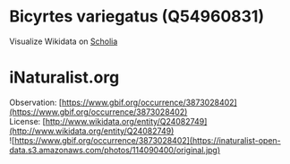 
Bicyrtes variegatus (Q54960831)
===============================
  
Visualize Wikidata on [Scholia](https://scholia.toolforge.org/taxon/Q54960831)
# iNaturalist.org
  
Observation: [https://www.gbif.org/occurrence/3873028402](https://www.gbif.org/occurrence/3873028402)  
License: [http://www.wikidata.org/entity/Q24082749](http://www.wikidata.org/entity/Q24082749)  
![https://www.gbif.org/occurrence/3873028402](https://inaturalist-open-data.s3.amazonaws.com/photos/114090400/original.jpg)